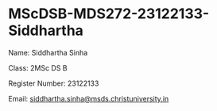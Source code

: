# MScDSB-MDS272-23122133-Siddhartha
Name: Siddhartha Sinha

Class: 2MSc DS B

Register Number: 23122133

Email: siddhartha.sinha@msds.christuniversity.in
